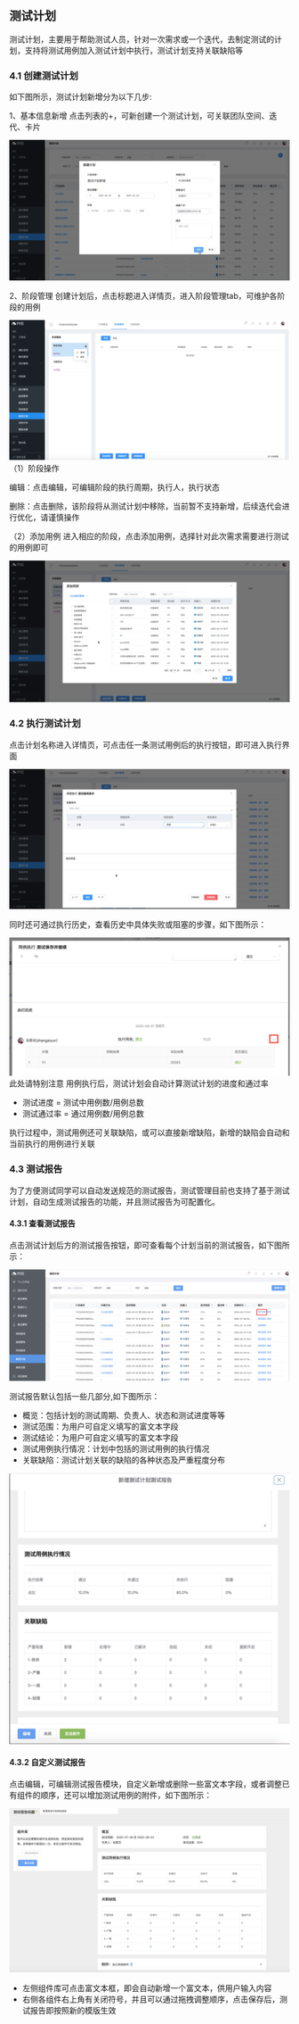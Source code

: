 ## 测试计划

测试计划，主要用于帮助测试人员，针对一次需求或一个迭代，去制定测试的计划，支持将测试用例加入测试计划中执行，测试计划支持关联缺陷等

### 4.1 创建测试计划

如下图所示，测试计划新增分为以下几步:

1、基本信息新增 点击列表的+，可新创建一个测试计划，可关联团队空间、迭代、卡片

![image-20220228141618573](../../All-Image/test_plan.assets/image-20220228141618573.png)

2、阶段管理  创建计划后，点击标题进入详情页，进入阶段管理tab，可维护各阶段的用例

![image-20220228142029635](../../All-Image/test_plan.assets/image-20220228142029635.png) （1）阶段操作

编辑：点击编辑，可编辑阶段的执行周期，执行人，执行状态

删除：点击删除，该阶段将从测试计划中移除，当前暂不支持新增，后续迭代会进行优化，请谨慎操作

（2）添加用例  进入相应的阶段，点击添加用例，选择针对此次需求需要进行测试的用例即可

![image-20220228142337271](../../All-Image/test_plan.assets/image-20220228142337271.png)

### 4.2 执行测试计划

点击计划名称进入详情页，可点击任一条测试用例后的执行按钮，即可进入执行界面

![image-20220228142536554](../../All-Image/test_plan.assets/image-20220228142536554.png)

同时还可通过执行历史，查看历史中具体失败或阻塞的步骤，如下图所示：

![执行历史](../../All-Image/test_plan.assets/plan_执行历史结果.jpg) 此处请特别注意 用例执行后，测试计划会自动计算测试计划的进度和通过率

- 测试进度 = 测试中用例数/用例总数
- 测试通过率 = 通过用例数/用例总数

执行过程中，测试用例还可关联缺陷，或可以直接新增缺陷，新增的缺陷会自动和当前执行的用例进行关联

### 4.3 测试报告

为了方便测试同学可以自动发送规范的测试报告，测试管理目前也支持了基于测试计划，自动生成测试报告的功能，并且测试报告为可配置化。

#### 4.3.1 查看测试报告

点击测试计划后方的测试报告按钮，即可查看每个计划当前的测试报告，如下图所示：

![测试报告](../../All-Image/test_plan.assets/plan_测试报告.jpg)

测试报告默认包括一些几部分,如下图所示：

- 概览：包括计划的测试周期、负责人、状态和测试进度等等
- 测试范围：为用户可自定义填写的富文本字段
- 测试结论：为用户可自定义填写的富文本字段
- 测试用例执行情况：计划中包括的测试用例的执行情况
- 关联缺陷：测试计划关联的缺陷的各种状态及严重程度分布

![测试报告](../../All-Image/test_plan.assets/plan_测试报告查看.jpg)

#### 4.3.2 自定义测试报告

点击编辑，可编辑测试报告模块，自定义新增或删除一些富文本字段，或者调整已有组件的顺序，还可以增加测试用例的附件，如下图所示：

![编辑报告](../../All-Image/test_plan.assets/plan_编辑测试报告.jpg)

- 左侧组件库可点击富文本框，即会自动新增一个富文本，供用户输入内容
- 右侧各组件右上角有关闭符号，并且可以通过拖拽调整顺序，点击保存后，测试报告即按照新的模版生效

# 